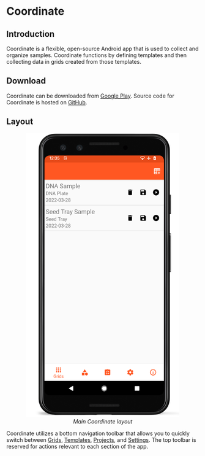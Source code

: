 Coordinate
==========

Introduction
------------

Coordinate is a flexible, open-source Android app that is used to
collect and organize samples. Coordinate functions by defining templates
and then collecting data in grids created from those templates.

Download
--------

Coordinate can be downloaded from [Google
Play](https://play.google.com/store/apps/details?id=org.wheatgenetics.coordinate).
Source code for Coordinate is hosted on
[GitHub](https://github.com/PhenoApps/Coordinate/).

Layout
------

<figure align="center" class="image">
  <img src="_static/images/grid_list_framed.png" width="400px"> 
  <figcaption><i>Main Coordinate layout</i></figcaption> 
</figure>

Coordinate utilizes a bottom navigation toolbar that allows you to
quickly switch between <a href="#/grids">Grids</a>,
<a href="#/templates">Templates</a>, <a href="#/projects">Projects</a>, and <a href="#/settings">Settings</a>. The top
toolbar is reserved for actions relevant to each section of the app.
